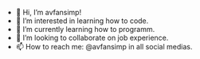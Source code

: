 - 👋 Hi, I’m avfansimp!
- 👀 I’m interested in learning how to code.
- 🌱 I’m currently learning how to programm.
- 💞️ I’m looking to collaborate on job experience.
- 📫 How to reach me: @avfansimp in all social medias.

